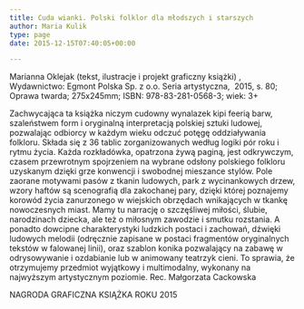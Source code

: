 ```yaml
---
title: Cuda wianki. Polski folklor dla młodszych i starszych
author: Maria Kulik
type: page
date: 2015-12-15T07:40:05+00:00

---
```

Marianna Oklejak (tekst, ilustracje i projekt graficzny książki) , Wydawnictwo: Egmont Polska Sp. z o.o. Seria artystyczna,  2015, s. 80; Oprawa twarda; 275x245mm; ISBN: 978-83-281-0568-3; wiek: 3+

Zachwycająca ta książka niczym cudowny wynalazek kipi feerią barw, szaleństwem form i oryginalną interpretacją polskiej sztuki ludowej, pozwalając odbiorcy w każdym wieku odczuć potęgę oddziaływania folkloru. Składa się z 36 tablic zorganizowanych według logiki pór roku i rytmu życia. Każda rozkładówka, opatrzona żywą paginą, jest odkrywczym, czasem przewrotnym spojrzeniem na wybrane odsłony polskiego folkloru uzyskanym dzięki grze konwencji i swobodnej mieszance stylów. Pole zaorane motywami pasów z tkanin ludowych, park z wycinankowych drzew, wzory haftów są scenografią dla zakochanej pary, dzięki której poznajemy korowód życia zanurzonego w wiejskich obrzędach wnikających w tkankę nowoczesnych miast. Mamy tu narrację o szczęśliwej miłości, ślubie, narodzinach dziecka, ale też o miłosnym zawodzie i smutku rozstania. A ponadto dowcipne charakterystyki ludzkich postaci i zachowań, dźwięki ludowych melodii (odręcznie zapisane w postaci fragmentów oryginalnych tekstów w falowanej linii), oraz szablon konika pozwalający na zabawę w odrysowywanie i ozdabianie lub w animowany teatrzyk cieni. To sprawia, że otrzymujemy przedmiot wyjątkowy i multimodalny, wykonany na najwyższym artystycznym poziomie. Rec. Małgorzata Cackowska

NAGRODA GRAFICZNA KSIĄŻKA ROKU 2015